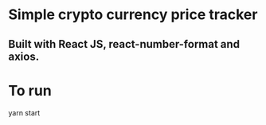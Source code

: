 Simple crypto currency price tracker
==============

Built with React JS, react-number-format and axios.
--------------

To run
=============
yarn start
